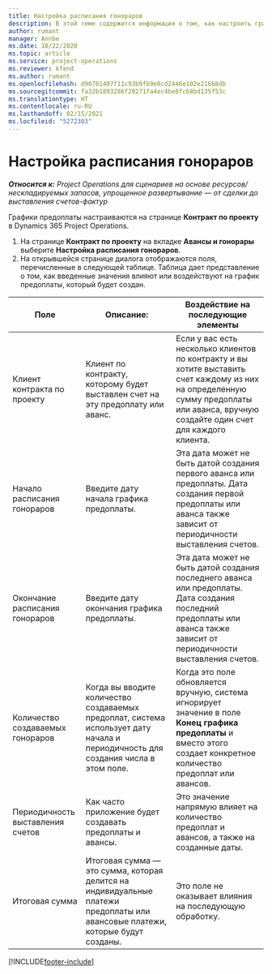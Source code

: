 ```yaml
---
title: Настройка расписания гонораров
description: В этой теме содержится информация о том, как настроить график предоплаты в Project Operations.
author: rumant
manager: Annbe
ms.date: 10/22/2020
ms.topic: article
ms.service: project-operations
ms.reviewer: kfend
ms.author: rumant
ms.openlocfilehash: d90781407f11c93b9fb9e0cd2446e102e216b8db
ms.sourcegitcommit: fa32b1893286f20271fa4ec4be8fc68bd135f53c
ms.translationtype: HT
ms.contentlocale: ru-RU
ms.lasthandoff: 02/15/2021
ms.locfileid: "5272303"
---
```

# <a name="set-up-a-retainer-schedule"></a>Настройка расписания гонораров

_**Относится к:** Project Operations для сценариев на основе ресурсов/нескладируемых запасов, упрощенное развертывание — от сделки до выставления счетов-фактур_

Графики предоплаты настраиваются на странице **Контракт по проекту** в Dynamics 365 Project Operations.

1. На странице **Контракт по проекту** на вкладке **Авансы и гонорары** выберите **Настройка расписания гонораров**.
2. На открывшейся странице диалога отображаются поля, перечисленные в следующей таблице. Таблица дает представление о том, как введенные значения влияют или воздействуют на график предоплаты, который будет создан.

| Поле | Описание: | Воздействие на последующие элементы |
| --- | --- | --- |
| Клиент контракта по проекту | Клиент по контракту, которому будет выставлен счет на эту предоплату или аванс. | Если у вас есть несколько клиентов по контракту и вы хотите выставить счет каждому из них на определенную сумму предоплаты или аванса, вручную создайте один счет для каждого клиента. |
| Начало расписания гонораров | Введите дату начала графика предоплаты. | Эта дата может не быть датой создания первого аванса или предоплаты. Дата создания первой предоплаты или аванса также зависит от периодичности выставления счетов. |
| Окончание расписания гонораров | Введите дату окончания графика предоплаты. | Эта дата может не быть датой создания последнего аванса или предоплаты. Дата создания последний предоплаты или аванса также зависит от периодичности выставления счетов. |
| Количество создаваемых гонораров | Когда вы вводите количество создаваемых предоплат, система использует дату начала и периодичность для создания числа в этом поле. | Когда это поле обновляется вручную, система игнорирует значение в поле **Конец графика предоплаты** и вместо этого создает конкретное количество предоплат или авансов. |
| Периодичность выставления счетов | Как часто приложение будет создавать предоплаты и авансы. | Это значение напрямую влияет на количество предоплат и авансов, а также на созданные даты. |
| Итоговая сумма | Итоговая сумма — это сумма, которая делится на индивидуальные платежи предоплаты или авансовые платежи, которые будут созданы. | Это поле не оказывает влияния на последующую обработку. |


[!INCLUDE[footer-include](../../includes/footer-banner.md)]